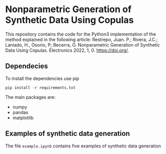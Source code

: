# Nonparametric Generation of Synthetic Data Using Copulas

This repository contains the code for the Python3 implementation of the method explained in the following article: 
Restrepo, Juan. P.; Rivera, J.C.; Laniado, H., Osorio, P; Becerra, O. Nonparametric Generation of Synthetic Data Using Copulas. Electronics 2022, 1, 0. https://doi.org/.

## Dependecies

To install the dependencies use pip 

```
pip install -r requirements.txt
```
The main packages are: 

- numpy
- pandas
- matplotlib

## Examples of synthetic data generation

The file `example.ipynb` contains five examples of synthetic data generation